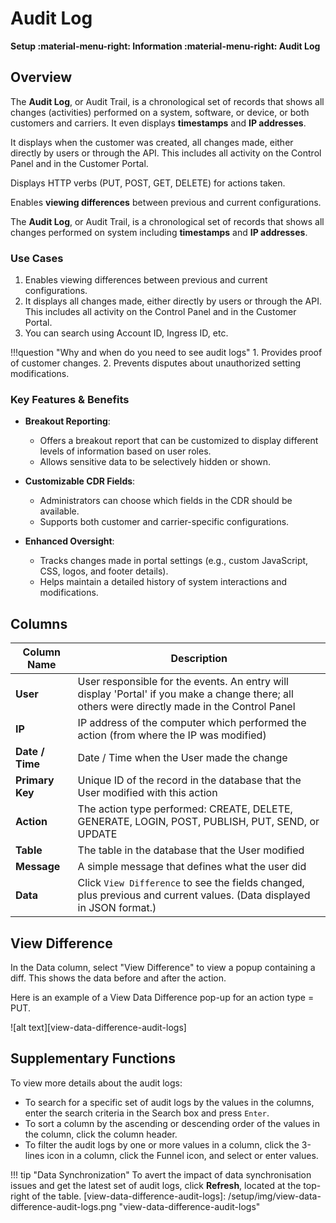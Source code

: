 # Audit Log

**Setup :material-menu-right: Information :material-menu-right: Audit Log**

## Overview

The **Audit Log**, or Audit Trail, is a chronological set of records that shows all changes (activities) performed on a system, software, or device, or both customers and carriers. It even displays **timestamps** and **IP addresses**.

It displays when the customer was created, all changes made, either directly by users or through the API. This includes all activity on the Control Panel and in the Customer Portal.

Displays HTTP verbs (PUT, POST, GET, DELETE) for actions taken.

Enables **viewing differences** between previous and current configurations.

The **Audit Log**, or Audit Trail, is a chronological set of records that shows all changes performed on system including **timestamps** and **IP addresses**.

### Use Cases

1. Enables viewing differences between previous and current configurations.
2. It displays all changes made, either directly by users or through the API. This includes all activity on the Control Panel and in the Customer Portal.
3. You can search using Account ID, Ingress ID, etc.

!!!question "Why and when do you need to see audit logs"
    1. Provides proof of customer changes.
    2. Prevents disputes about unauthorized setting modifications.

### Key Features & Benefits

+ **Breakout Reporting**:
    + Offers a breakout report that can be customized to display different levels of information based on user roles.
    + Allows sensitive data to be selectively hidden or shown.

+ **Customizable CDR Fields**:
    + Administrators can choose which fields in the CDR should be available.
    + Supports both customer and carrier-specific configurations.

+ **Enhanced Oversight**:
    + Tracks changes made in portal settings (e.g., custom JavaScript, CSS, logos, and footer details).
    + Helps maintain a detailed history of system interactions and modifications.


## Columns

| Column Name | Description|
|-------------|------------|
| **User** | User responsible for the events. An entry will display 'Portal' if you make a change there; all others were directly made in the Control Panel|
| **IP** | IP address of the computer which performed the action (from where the IP was modified)|
| **Date / Time** | Date / Time when the User made the change|
| **Primary Key** | Unique ID of the record in the database that the User modified with this action|
| **Action** | The action type performed: CREATE, DELETE, GENERATE, LOGIN, POST, PUBLISH, PUT, SEND, or UPDATE|
| **Table**| The table in the database that the User modified|
| **Message**| A simple message that defines what the user did|
| **Data**| Click `View Difference` to see the fields changed, plus previous and current values. (Data displayed in JSON format.)|

## View Difference

In the Data column, select "View Difference" to view a popup containing a diff. This shows the data before and after the action.

Here is an example of a View Data Difference pop-up for an action type = PUT.
  
   ![alt text][view-data-difference-audit-logs]

## Supplementary Functions

To view more details about the audit logs:

* To search for a specific set of audit logs by the values in the columns, enter the search criteria in the Search box and press `Enter`.
* To sort a column by the ascending or descending order of the values in the column, click the column header.
* To filter the audit logs by one or more values in a column, click the 3-lines icon in a column, click the Funnel icon, and select or enter values.

!!! tip "Data Synchronization"
    To avert the impact of data synchronisation issues and get the latest set of audit logs, click **Refresh**, located at the top-right of the table.
 [view-data-difference-audit-logs]: /setup/img/view-data-difference-audit-logs.png "view-data-difference-audit-logs"

